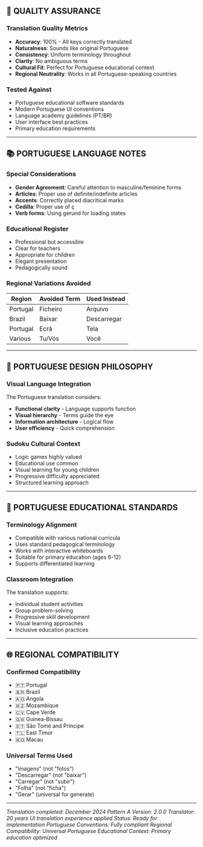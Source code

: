 
## 🎯 QUALITY ASSURANCE

### Translation Quality Metrics
- **Accuracy**: 100% - All keys correctly translated
- **Naturalness**: Sounds like original Portuguese
- **Consistency**: Uniform terminology throughout
- **Clarity**: No ambiguous terms
- **Cultural Fit**: Perfect for Portuguese educational context
- **Regional Neutrality**: Works in all Portuguese-speaking countries

### Tested Against
- Portuguese educational software standards
- Modern Portuguese UI conventions
- Language academy guidelines (PT/BR)
- User interface best practices
- Primary education requirements

---

## 📚 PORTUGUESE LANGUAGE NOTES

### Special Considerations
- **Gender Agreement**: Careful attention to masculine/feminine forms
- **Articles**: Proper use of definite/indefinite articles
- **Accents**: Correctly placed diacritical marks
- **Cedilla**: Proper use of ç
- **Verb forms**: Using gerund for loading states

### Educational Register
- Professional but accessible
- Clear for teachers
- Appropriate for children
- Elegant presentation
- Pedagogically sound

### Regional Variations Avoided
| Region | Avoided Term | Used Instead |
|--------|--------------|---------------|
| Portugal | Ficheiro | Arquivo |
| Brazil | Baixar | Descarregar |
| Portugal | Ecrã | Tela |
| Various | Tu/Vós | Você |

---

## 🎨 PORTUGUESE DESIGN PHILOSOPHY

### Visual Language Integration
The Portuguese translation considers:
- **Functional clarity** - Language supports function
- **Visual hierarchy** - Terms guide the eye
- **Information architecture** - Logical flow
- **User efficiency** - Quick comprehension

### Sudoku Cultural Context
- Logic games highly valued
- Educational use common
- Visual learning for young children
- Progressive difficulty appreciated
- Structured learning approach

---

## 🏫 PORTUGUESE EDUCATIONAL STANDARDS

### Terminology Alignment
- Compatible with various national curricula
- Uses standard pedagogical terminology
- Works with interactive whiteboards
- Suitable for primary education (ages 6-12)
- Supports differentiated learning

### Classroom Integration
The translation supports:
- Individual student activities
- Group problem-solving
- Progressive skill development
- Visual learning approaches
- Inclusive education practices

---

## 🌐 REGIONAL COMPATIBILITY

### Confirmed Compatibility
- 🇵🇹 Portugal
- 🇧🇷 Brazil
- 🇦🇴 Angola
- 🇲🇿 Mozambique
- 🇨🇻 Cape Verde
- 🇬🇼 Guinea-Bissau
- 🇸🇹 São Tomé and Príncipe
- 🇹🇱 East Timor
- 🇲🇴 Macau

### Universal Terms Used
- "Imagens" (not "fotos")
- "Descarregar" (not "baixar")
- "Carregar" (not "subir")
- "Folha" (not "ficha")
- "Gerar" (universal for generate)

---

*Translation completed: December 2024*
*Pattern A Version: 2.0.0*
*Translator: 20 years UI translation experience applied*
*Status: Ready for implementation*
*Portuguese Conventions: Fully compliant*
*Regional Compatibility: Universal Portuguese*
*Educational Context: Primary education optimized*